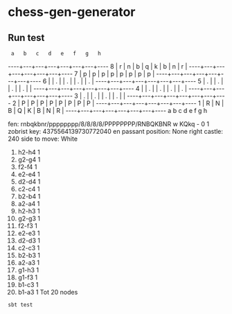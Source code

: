 chess-gen-generator
======  

Run test
----

     a   b   c   d   e   f   g   h
   ----+---+---+---+---+---+---+----
8 | r | n | b | q | k | b | n | r | 
   ----+---+---+---+---+---+---+----
7 | p | p | p | p | p | p | p | p | 
   ----+---+---+---+---+---+---+----
6 |   | . |   | . |   | . |   | . | 
   ----+---+---+---+---+---+---+----
5 | . |   | . |   | . |   | . |   | 
   ----+---+---+---+---+---+---+----
4 |   | . |   | . |   | . |   | . | 
   ----+---+---+---+---+---+---+----
3 | . |   | . |   | . |   | . |   | 
   ----+---+---+---+---+---+---+----
2 | P | P | P | P | P | P | P | P | 
   ----+---+---+---+---+---+---+----
1 | R | N | B | Q | K | B | N | R | 
   ----+---+---+---+---+---+---+----
     a   b   c   d   e   f   g   h


fen: rnbqkbnr/pppppppp/8/8/8/8/PPPPPPPP/RNBQKBNR w KQkq - 0 1
zobrist key: 4375564139730772040
en passant position: None
right castle: 240
side to move: White

1)	h2-h4	1
2)	g2-g4	1
3)	f2-f4	1
4)	e2-e4	1
5)	d2-d4	1
6)	c2-c4	1
7)	b2-b4	1
8)	a2-a4	1
9)	h2-h3	1
10)	g2-g3	1
11)	f2-f3	1
12)	e2-e3	1
13)	d2-d3	1
14)	c2-c3	1
15)	b2-b3	1
16)	a2-a3	1
17)	g1-h3	1
18)	g1-f3	1
19)	b1-c3	1
20)	b1-a3	1
Tot 20 nodes


```  
sbt test



